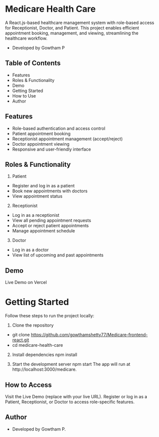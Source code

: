 # Medicare Health Care
A React.js-based healthcare management system with role-based access for Receptionist, Doctor, and Patient. This project enables efficient appointment booking, management, and viewing, streamlining the healthcare workflow.

- Developed by Gowtham P

## Table of Contents
- Features
- Roles & Functionality
- Demo
- Getting Started
- How to Use
- Author

## Features
- Role-based authentication and access control
- Patient appointment booking
- Receptionist appointment management (accept/reject)
- Doctor appointment viewing
- Responsive and user-friendly interface

## Roles & Functionality
1. Patient
- Register and log in as a patient
- Book new appointments with doctors
- View appointment status

2. Receptionist
- Log in as a receptionist
- View all pending appointment requests
- Accept or reject patient appointments
- Manage appointment schedule

3. Doctor
- Log in as a doctor
- View list of upcoming and past appointments

## Demo
Live Demo on Vercel


# Getting Started
Follow these steps to run the project locally:

1. Clone the repository
- git clone https://github.com/gowthamshetty77/Medicare-frontend-react.git
- cd medicare-health-care

2. Install dependencies
npm install

3. Start the development server
npm start
The app will run at http://localhost:3000/medicare.

## How to Access
Visit the Live Demo (replace with your live URL).
Register or log in as a Patient, Receptionist, or Doctor to access role-specific features.

## Author
- Developed by Gowtham P.
